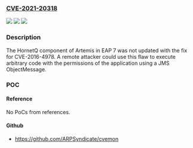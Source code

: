### [CVE-2021-20318](https://cve.mitre.org/cgi-bin/cvename.cgi?name=CVE-2021-20318)
![](https://img.shields.io/static/v1?label=Product&message=Artemis%20in%20EAP%207&color=blue)
![](https://img.shields.io/static/v1?label=Version&message=n%2Fa&color=blue)
![](https://img.shields.io/static/v1?label=Vulnerability&message=CWE-502&color=brighgreen)

### Description

The HornetQ component of Artemis in EAP 7 was not updated with the fix for CVE-2016-4978. A remote attacker could use this flaw to execute arbitrary code with the permissions of the application using a JMS ObjectMessage.

### POC

#### Reference
No PoCs from references.

#### Github
- https://github.com/ARPSyndicate/cvemon

